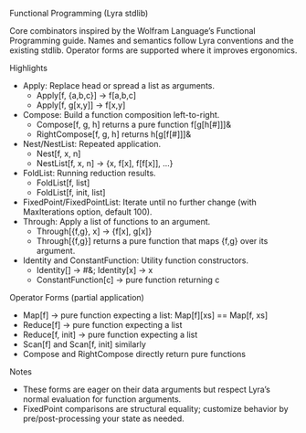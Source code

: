 Functional Programming (Lyra stdlib)

Core combinators inspired by the Wolfram Language’s Functional Programming guide. Names and semantics follow Lyra conventions and the existing stdlib. Operator forms are supported where it improves ergonomics.

Highlights
- Apply: Replace head or spread a list as arguments.
  - Apply[f, {a,b,c}] -> f[a,b,c]
  - Apply[f, g[x,y]] -> f[x,y]
- Compose: Build a function composition left-to-right.
  - Compose[f, g, h] returns a pure function f[g[h[#]]]&
  - RightCompose[f, g, h] returns h[g[f[#]]]&
- Nest/NestList: Repeated application.
  - Nest[f, x, n]
  - NestList[f, x, n] -> {x, f[x], f[f[x]], ...}
- FoldList: Running reduction results.
  - FoldList[f, list]
  - FoldList[f, init, list]
- FixedPoint/FixedPointList: Iterate until no further change (with MaxIterations option, default 100).
- Through: Apply a list of functions to an argument.
  - Through[{f,g}, x] -> {f[x], g[x]}
  - Through[{f,g}] returns a pure function that maps {f,g} over its argument.
- Identity and ConstantFunction: Utility function constructors.
  - Identity[] -> #&; Identity[x] -> x
  - ConstantFunction[c] -> pure function returning c

Operator Forms (partial application)
- Map[f] -> pure function expecting a list: Map[f][xs] == Map[f, xs]
- Reduce[f] -> pure function expecting a list
- Reduce[f, init] -> pure function expecting a list
- Scan[f] and Scan[f, init] similarly
- Compose and RightCompose directly return pure functions

Notes
- These forms are eager on their data arguments but respect Lyra’s normal evaluation for function arguments.
- FixedPoint comparisons are structural equality; customize behavior by pre/post-processing your state as needed.

